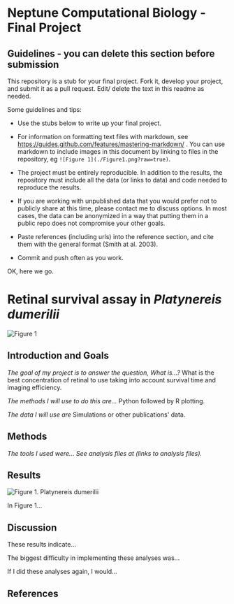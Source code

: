 # Neptune Computational Biology - Final Project

## Guidelines - you can delete this section before submission

This repository is a stub for your final project. Fork it, develop your project, and submit it as a pull request. Edit/ delete the text in this readme as needed.

Some guidelines and tips:

- Use the stubs below to write up your final project.

- For information on formatting text files with markdown, see https://guides.github.com/features/mastering-markdown/ . You can use markdown to include images in this document by linking to files in the repository, eg `![Figure 1](./Figure1.png?raw=true)`.

- The project must be entirely reproducible. In addition to the results, the repository must include all the data (or links to data) and code needed to reproduce the results.

- If you are working with unpublished data that you would prefer not to publicly share at this time, please contact me to discuss options. In most cases, the data can be anonymized in a way that putting them in a public repo does not compromise your other goals.

- Paste references (including urls) into the reference section, and cite them with the general format (Smith at al. 2003).

- Commit and push often as you work.

OK, here we go.

# **Retinal survival assay in** *Platynereis dumerilii*

![Figure 1](./Figure1.pngraw=true)

## Introduction and Goals

*The goal of my project is to answer the question, What is...?*
What is the best concentration of retinal to use taking into account survival time and imaging efficiency.

*The methods I will use to do this are...*
Python followed by R plotting.

*The data I will use are* 
Simulations or other publications' data.

## **Methods**

*The tools I used were... See analysis files at (links to analysis files).*

## **Results**

![Figure 1. *Platynereis dumerilii*](http://ssaft.com/Blog/dotclear/public/Platynereis/Platynereis.jpg)

In Figure 1...

## Discussion

These results indicate...

The biggest difficulty in implementing these analyses was...

If I did these analyses again, I would...

## References



